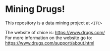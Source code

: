 # Mining Drugs!

This repository is a data mining project at ```<ITC>```

The website of chice is: https://www.drugs.com/  
For more information on the website go to: https://www.drugs.com/support/about.html


